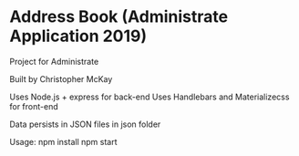# Address Book (Administrate Application 2019)
Project for Administrate

Built by Christopher McKay

Uses Node.js + express for back-end
Uses Handlebars and Materializecss for front-end

Data persists in JSON files in json folder

Usage:
npm install 
npm start
